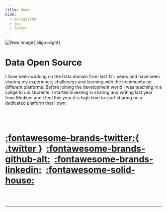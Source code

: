 ```yaml
---
title: Home
hide:
  - navigation
  - toc
  - footer
---
```


![New Image](https://st3.depositphotos.com/1000507/15963/v/450/depositphotos_159636666-stock-illustration-open-source-icon.jpg){ align=right}

# Data Open Source


I have been working on the Data domain from last 12+ years and have been sharing my experience, challenegs and learning with the community on different platforms. Before joining the development world I was teaching in a collge to uni students. I started investing in sharing and writing last year from Medium and i feel this year it is high time to start sharing  on a dedicated platform that I own. 



&nbsp;  
&nbsp;  
# [:fontawesome-brands-twitter:{ .twitter }](https://twitter.com/Iqbalkhattra85)&nbsp; [:fontawesome-brands-github-alt:](https://github.com/bot-netizen)&nbsp; [:fontawesome-brands-linkedin:](https://www.linkedin.com/in/iqbalsinghkhattra/)&nbsp; [:fontawesome-solid-house:](https://medium.com/@Iqbalkhattra85)

&nbsp;  
&nbsp;  



--- 